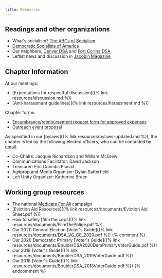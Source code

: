 ```yaml
---
title: Resources
---
```


## Readings and other organizations

* What's socialism? [The ABCs of Socialism](https://s3.jacobinmag.com/issues/jacobin-abcs.pdf)
* [Democratic Socialists of America](http://www.dsausa.org)
* Our neighbors, [Denver DSA](https://www.denverdsa.org) and [Fort Collins DSA](https://dsafc.org)
* Leftist news and discussion in [Jacobin Magazine](https://www.jacobinmag.com/)

## Chapter Information

At our meetings:

* [Expectations for respectful discussion]({% link resources/discussion.md %})
* [Anti-harassment guidelines]({% link resources/harassment.md %})

Chapter forms:

* [Encumbrance/reimbursement request form for approved expenses](https://docs.google.com/forms/d/14p6cRMIJeCveW2_ZV1dZTbRTjYxSEYj7Rs3s78gw7M4/viewform?edit_requested=true)
* [Outreach event proposal](https://docs.google.com/forms/d/e/1FAIpQLScOL8GUx2dOxktaIcTykt3ZOyYGOS9c1OSmsaEYSHTeR0V1GA/viewform)

As specified in our [bylaws]({% link resources/bylaws-updated.md %}), the chapter is led by the following elected officers, who can be contacted by [email][email-officers].

* Co-Chairs: Jacquie Richardson and William McGrew
* Communications Facilitator: David Jackson
* Treasurer: Eric Coombs Esmail
* Agitprop and Media Organizer: Dylan Satterfield
* Left Unity Organizer: Katherine Breen

## Working group resources

* The national [Medicare For All](https://medicareforall.dsausa.org) campaign
* [Eviction Aid Resources]({% link resources/documents/Eviction Aid Sheet.pdf %})
* How to safely [film the cops]({% link resources/documents/FilmThePolice.pdf %})
* Our 2020 General Election [Voter's Guide]({% link resources/documents/DSA_VG_GE_2020.pdf %})
{% comment %}
* Our 2020 Democratic Primary [Voter's Guide]({% link resources/documents/BoulderDSA2020DemPrimaryVoterGuide.pdf %})
* Our 2019 [Voter's Guide]({% link resources/documents/BoulderDSA_2019VoterGuide.pdf %})
* Our 2018 [Voter's Guide]({% link resources/documents/BoulderDSA_2018VoterGuide.pdf %})
{% endcomment %}

[email-officers]: mailto:boulderdsa@gmail.com
